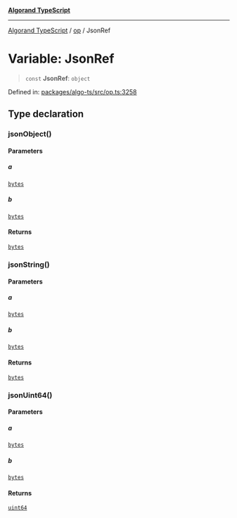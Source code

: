 [**Algorand TypeScript**](../../README.md)

***

[Algorand TypeScript](../../modules.md) / [op](../README.md) / JsonRef

# Variable: JsonRef

> `const` **JsonRef**: `object`

Defined in: [packages/algo-ts/src/op.ts:3258](https://github.com/algorandfoundation/puya-ts/blob/main/packages/algo-ts/src/op.ts#L3258)

## Type declaration

### jsonObject()

#### Parameters

##### a

[`bytes`](../../index/type-aliases/bytes.md)

##### b

[`bytes`](../../index/type-aliases/bytes.md)

#### Returns

[`bytes`](../../index/type-aliases/bytes.md)

### jsonString()

#### Parameters

##### a

[`bytes`](../../index/type-aliases/bytes.md)

##### b

[`bytes`](../../index/type-aliases/bytes.md)

#### Returns

[`bytes`](../../index/type-aliases/bytes.md)

### jsonUint64()

#### Parameters

##### a

[`bytes`](../../index/type-aliases/bytes.md)

##### b

[`bytes`](../../index/type-aliases/bytes.md)

#### Returns

[`uint64`](../../index/type-aliases/uint64.md)
